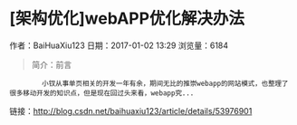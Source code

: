 # [架构优化]webAPP优化解决办法
作者：BaiHuaXiu123
日期：2017-01-02 13:29
浏览量：6184
> 简介：前言
        
        
            小钗从事单页相关的开发一年有余，期间无比的推崇webapp的网站模式，也整理了很多移动开发的知识点，但是现在回过头来看，webapp究...

 链接：http://blog.csdn.net/baihuaxiu123/article/details/53976901
